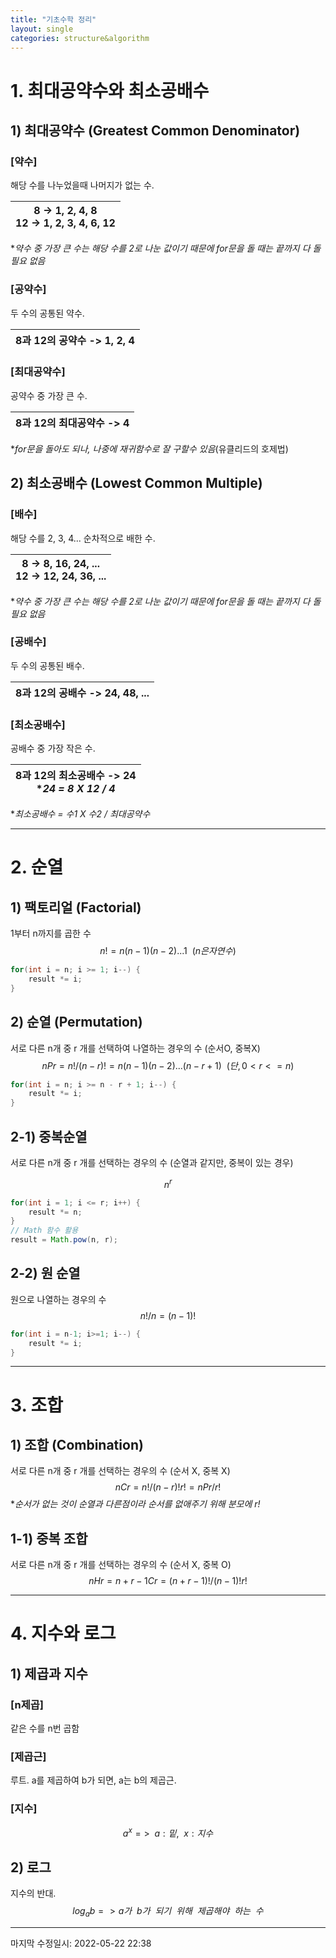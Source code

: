 ```yaml
---
title: "기초수학 정리"
layout: single
categories: structure&algorithm
---
```


# 1. 최대공약수와 최소공배수

## 1) 최대공약수 (Greatest Common Denominator)



### [약수]

해당 수를 나누었을때 나머지가 없는 수.

| 8 -> 1, 2, 4, 8<br />12 -> 1, 2, 3, 4, 6, 12 |
| -------------------------------------------- |

**약수 중 가장 큰 수는 해당 수를 2로 나눈 값이기 때문에 for문을 돌 때는 끝까지 다 돌 필요 없음*



### [공약수]

두 수의 공통된 약수.

| 8과 12의 공약수 -> 1, 2, 4 |
| -------------------------- |



### [최대공약수]

공약수 중 가장 큰 수.

| 8과 12의 최대공약수 -> 4 |
| ------------------------ |

**for문을 돌아도 되나, 나중에 재귀함수로 잘 구할수 있음*(유클리드의 호제법)



## 2) 최소공배수 (Lowest Common Multiple)



### [배수]

해당 수를 2, 3, 4... 순차적으로 배한 수.

| 8 -> 8, 16, 24, ...<br />12 -> 12, 24, 36, ... |
| ---------------------------------------------- |

**약수 중 가장 큰 수는 해당 수를 2로 나눈 값이기 때문에 for문을 돌 때는 끝까지 다 돌 필요 없음*



### [공배수]

두 수의 공통된 배수.

| 8과 12의 공배수 -> 24, 48, ... |
| ------------------------------ |



### [최소공배수]

공배수 중 가장 작은 수.

| 8과 12의 최소공배수 -> 24<br />**24 = 8 X 12 / 4* |
| ------------------------------------------------- |

**최소공배수 = 수1 X 수2 / 최대공약수*

------

# 2. 순열



## 1) 팩토리얼 (Factorial)

1부터 n까지를 곱한 수
$$
n! = n(n-1)(n-2)...1~~(n은 자연수)
$$

```java
for(int i = n; i >= 1; i--) {
	result *= i;
}
```



## 2) 순열 (Permutation)

서로 다른 n개 중 r 개를 선택하여 나열하는 경우의 수 (순서O, 중복X)
$$
nPr = n! / (n-r)! = n(n-1)(n-2)...(n-r+1)
~~(단, 0<r<=n)
$$

```java
for(int i = n; i >= n - r + 1; i--) {
    result *= i;
}
```



## 2-1) 중복순열

서로 다른 n개 중 r 개를 선택하는 경우의 수 (순열과 같지만, 중복이 있는 경우)

$$
n^r
$$

```java
for(int i = 1; i <= r; i++) {
	result *= n;
}
// Math 함수 활용
result = Math.pow(n, r);
```



## 2-2) 원 순열

원으로 나열하는 경우의 수
$$
n! / n = (n-1)!
$$

```java
for(int i = n-1; i>=1; i--) {
    result *= i;
}
```

------



# 3. 조합



## 1) 조합 (Combination)

서로 다른 n개 중 r 개를 선택하는 경우의 수 (순서 X, 중복 X)
$$
nCr = n! / (n-r)! r! = nPr/r!
$$
**순서가 없는 것이 순열과 다른점이라 순서를 없애주기 위해 분모에 r!*

## 1-1) 중복 조합

서로 다른 n개 중 r 개를 선택하는 경우의 수 (순서 X, 중복 O)
$$
nHr = n+r-1Cr = (n+r-1)!/(n-1)!r!
$$

------



# 4. 지수와 로그

## 1) 제곱과 지수

### [n제곱]

같은 수를 n번 곱함

### [제곱근]

루트. a를 제곱하여 b가 되면, a는 b의 제곱근.

### [지수]

$$
a^x =>~ ~a: 밑,~~ x: 지수
$$



## 2) 로그

지수의 반대.
$$
log_{a}b => a가~~b가~~되기~~위해~~제곱해야~~하는~~수
$$


---

마지막 수정일시: 2022-05-22 22:38
